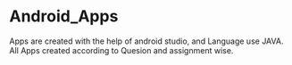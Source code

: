 # Android_Apps
Apps are created with the help of android studio, and Language use JAVA.
All Apps created according to Quesion and assignment wise.
